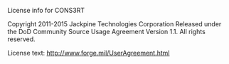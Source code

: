 License info for CONS3RT

Copyright 2011-2015 Jackpine Technologies Corporation
Released under the DoD Community Source Usage Agreement Version 1.1. All rights reserved.

License text:
http://www.forge.mil/UserAgreement.html